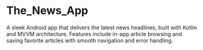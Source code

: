# The_News_App
A sleek Android app that delivers the latest news headlines, built with Kotlin and MVVM architecture. Features include in-app article browsing and saving favorite articles with smooth navigation and error handling.
